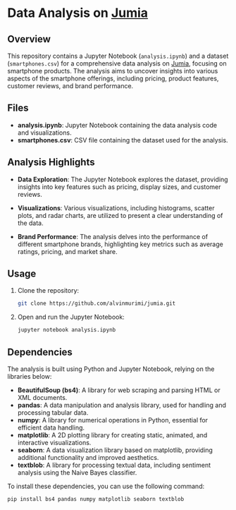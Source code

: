# Data Analysis on [Jumia](https://jumia.co.ke)

## Overview

This repository contains a Jupyter Notebook (`analysis.ipynb`) and a dataset (`smartphones.csv`) for a comprehensive data analysis on [Jumia](https://jumia.co.ke), focusing on smartphone products. The analysis aims to uncover insights into various aspects of the smartphone offerings, including pricing, product features, customer reviews, and brand performance.

## Files

- **analysis.ipynb**: Jupyter Notebook containing the data analysis code and visualizations.
- **smartphones.csv**: CSV file containing the dataset used for the analysis.

## Analysis Highlights

- **Data Exploration**: The Jupyter Notebook explores the dataset, providing insights into key features such as pricing, display sizes, and customer reviews.

- **Visualizations**: Various visualizations, including histograms, scatter plots, and radar charts, are utilized to present a clear understanding of the data.

- **Brand Performance**: The analysis delves into the performance of different smartphone brands, highlighting key metrics such as average ratings, pricing, and market share.

## Usage

1. Clone the repository:
   ```bash
   git clone https://github.com/alvinmurimi/jumia.git

2. Open and run the Jupyter Notebook:
   ```bash
   jupyter notebook analysis.ipynb

## Dependencies

The analysis is built using Python and Jupyter Notebook, relying on the libraries below:

- **BeautifulSoup (bs4)**: A library for web scraping and parsing HTML or XML documents.
- **pandas**: A data manipulation and analysis library, used for handling and processing tabular data.
- **numpy**: A library for numerical operations in Python, essential for efficient data handling.
- **matplotlib**: A 2D plotting library for creating static, animated, and interactive visualizations.
- **seaborn**: A data visualization library based on matplotlib, providing additional functionality and improved aesthetics.
- **textblob**: A library for processing textual data, including sentiment analysis using the Naive Bayes classifier.

To install these dependencies, you can use the following command:

```bash
pip install bs4 pandas numpy matplotlib seaborn textblob
